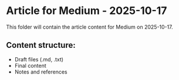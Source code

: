 # Article for Medium - 2025-10-17

This folder will contain the article content for Medium on 2025-10-17.

## Content structure:
- Draft files (.md, .txt)
- Final content
- Notes and references
